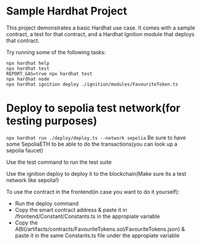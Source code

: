# Sample Hardhat Project

This project demonstrates a basic Hardhat use case. It comes with a sample contract, a test for that contract, and a Hardhat Ignition module that deploys that contract.

Try running some of the following tasks:

```shell
npx hardhat help
npx hardhat test
REPORT_GAS=true npx hardhat test
npx hardhat node
npx hardhat ignition deploy ./ignition/modules/FavouriteToken.ts
```

# Deploy to sepolia test network(for testing purposes)
`npx hardhat run ./deploy/deploy.ts --network sepolia`
Be sure to have some SepoliaETH to be able to do the transactions(you can look up a sepolia faucet)

Use the test command to run the test suite

Use the ignition deploy to deploy it to the blockchain(Make sure its a test network like sepolia!)

To use the contract in the frontend(in case you want to do it yourself):
- Run the deploy command
- Copy the smart contract address & paste it in /frontend/Constant/Constants.ts in the appropiate variable
- Copy the ABI(/artifacts/contracts/FavouriteTokens.sol/FavouriteTokens.json) & paste it in the same Constants.ts file under the appropiate variable